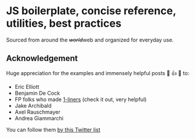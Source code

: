 # JS boilerplate, concise reference, utilities, best practices

Sourced from around the <s>*world*</s>web and organized for everyday use.

## Acknowledgement

Huge appreciation for the examples and immensely helpful posts 👏 👍 🥇 to:
* Eric Elliott
* Benjamin De Cock
* FP folks who made [1-liners](https://github.com/1-liners/1-liners) (check it out, very helpful)
* Jake Archibald
* Axel Rauschmayer
* Andrea Giammarchi

You can follow them [by this Twitter list](https://twitter.com/sergbuzko/lists/js-know-the-parts)
